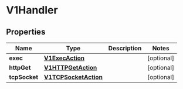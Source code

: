 

# V1Handler

## Properties

Name | Type | Description | Notes
------------ | ------------- | ------------- | -------------
**exec** | [**V1ExecAction**](V1ExecAction.md) |  |  [optional]
**httpGet** | [**V1HTTPGetAction**](V1HTTPGetAction.md) |  |  [optional]
**tcpSocket** | [**V1TCPSocketAction**](V1TCPSocketAction.md) |  |  [optional]



